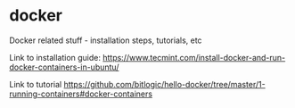 # docker
Docker related stuff - installation steps, tutorials, etc

Link to installation guide:
https://www.tecmint.com/install-docker-and-run-docker-containers-in-ubuntu/

Link to tutorial
https://github.com/bitlogic/hello-docker/tree/master/1-running-containers#docker-containers

